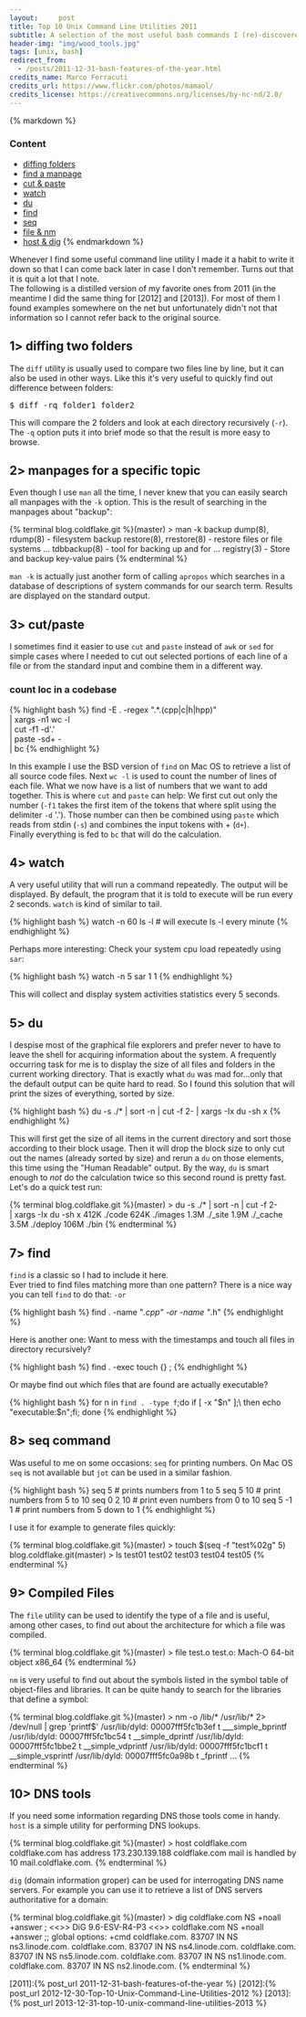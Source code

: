 ```yaml
---
layout:     post
title: Top 10 Unix Command Line Utilities 2011
subtitle: A selection of the most useful bash commands I (re)-discovered this year.
header-img: "img/wood_tools.jpg"
tags: [unix, bash]
redirect_from:
  - /posts/2011-12-31-bash-features-of-the-year.html
credits_name: Marco Ferracuti
credits_url: https://www.flickr.com/photos/mamaol/
credits_license: https://creativecommons.org/licenses/by-nc-nd/2.0/
---
```


<div class="table-of-contents">

{% markdown %}
### Content

* [diffing folders](#diffing-two-folders)
* [find a manpage](#manpages-for-a-specific-topic)
* [cut & paste](#cutpaste)
* [watch](#watch)
* [du](#du)
* [find](#find)
* [seq](#seq-command)
* [file & nm](#compiled-files)
* [host & dig](#dns-tools)
{% endmarkdown %}

</div>

Whenever I find some useful command line utility I made it a habit to write it down so that I can
come back later in case I don't remember. Turns out that it is quit a lot that I note.  
The following is a distilled version of my favorite ones from 2011 (in the meantime I did the same
thing for [2012] and [2013]). For most of them I found examples somewhere on the net but
unfortunately didn't not that information so I cannot refer back to the original source.

## 1> diffing two folders

The `diff` utility is usually used to compare two files line by line, but it can also be used in
other ways. Like this it's very useful to quickly find out difference between folders:

<pre class="terminal">
$ diff -rq folder1 folder2
</pre>

This will compare the 2 folders and look at each directory recursively (`-r`). The `-q` option puts
it into brief mode so that the result is more easy to browse.

## 2> manpages for a specific topic

Even though I use `man` all the time, I never knew that you can easily search all manpages with the
`-k` option. This is the result of searching in the manpages about "backup":

{% terminal blog.coldflake.git %}(master) > man -k backup
dump(8), rdump(8)        - filesystem backup
restore(8), rrestore(8)  - restore files or file systems ...
tdbbackup(8)             - tool for backing up and for ...
registry(3)              - Store and backup key-value pairs
{% endterminal %}

`man -k` is actually just another form of calling `apropos` which searches in a database of
descriptions of system commands for our search term. Results are displayed on the standard output.

## 3> cut/paste

I sometimes find it easier to use `cut` and `paste` instead of `awk` or `sed` for simple cases where
I needed to cut out selected portions of each line of a file or from the standard input and combine
them in a different way.

### count loc in a codebase

{% highlight bash %}
find -E . -regex ".*\.(cpp|c|h|hpp)" \
  | xargs -n1 wc -l \
  | cut -f1 -d'.' \
  | paste -sd+ - \
  | bc
{% endhighlight %}

In this example I use the BSD version of `find` on Mac OS to retrieve a list of all source code
files. Next `wc -l` is used to count the number of lines of each file. What we now have is a list of
numbers that we want to add together. This is where `cut` and `paste` can help: We first cut out
only the number (`-f1` takes the first item of the tokens that where split using the delimiter `-d`
'.'). Those number can then be combined using `paste` which reads from stdin (`-s`) and combines the
input tokens with + (`d+`).  
Finally everything is fed to `bc` that will do the calculation.

## 4> watch

A very useful utility that will run a command repeatedly. The output will be displayed. By default,
the program that it is told to execute will be run every 2 seconds. `watch` is kind of similar to
tail.

{% highlight bash %}
watch -n 60 ls -l # will execute ls -l every minute
{% endhighlight %}

Perhaps more interesting: Check your system cpu load repeatedly using `sar`:

{% highlight bash %}
watch -n 5 sar 1 1
{% endhighlight %}

This will collect and display system activities statistics every 5 seconds.

## 5> du

I despise most of the graphical file explorers and prefer never to have to leave the shell for
acquiring information about the system. A frequently occurring task for me is to display the size of
all files and folders in the current working directory. That is exactly what `du` was mad for...only
that the default output can be quite hard to read. So I found this solution that will print the
sizes of everything, sorted by size.

{% highlight bash %}
du -s ./* | sort -n | cut -f 2- | xargs -Ix du -sh x
{% endhighlight %}

This will first get the size of all items in the current directory and sort those according to their
block usage. Then it will drop the block size to only cut out the names (already sorted by size) and
rerun a `du` on those elements, this time using the "Human Readable" output. By the way, `du` is
smart enough to *not* do the calculation twice so this second round is pretty fast.  
Let's do a quick test run:

{% terminal blog.coldflake.git %}(master) > du -s ./* | sort -n | cut -f 2- \
  | xargs -Ix du -sh x
412K	./code
624K	./images
1.3M	./_site
1.9M	./_cache
3.5M	./deploy
106M	./bin
{% endterminal %}


## 7> find

`find` is a classic so I had to include it here.  
Ever tried to find files matching more than one pattern? There is a nice way you can tell `find` to do that: `-or`

{% highlight bash %}
find . -name "*.cpp" -or -name "*.h"
{% endhighlight %}

Here is another one: Want to mess with the timestamps and touch all files in directory recursively?

{% highlight bash %}
find . -exec touch {} \;
{% endhighlight %}

Or maybe find out which files that are found are actually executable?

{% highlight bash %}
for n in `find . -type f`;do if [ -x "$n" ];\
	then echo "executable:$n";fi; done
{% endhighlight %}

## 8> seq command

Was useful to me on some occasions:  `seq` for printing numbers. On Mac OS `seq` is not available
but `jot` can be used in a similar fashion.

{% highlight bash %}
seq 5       # prints numbers from 1 to 5
seq 5 10    # print numbers from 5 to 10
seq 0 2 10  # print even numbers from 0 to 10
seq 5 -1 1  # print numbers from 5 down to 1
{% endhighlight %}

I use it for example to generate files quickly:

{% terminal blog.coldflake.git %}(master) > touch $(seq -f "test%02g" 5)
<span class="prompt">blog.coldflake.git</span>(master) > ls
test01  test02  test03  test04  test05
{% endterminal %}

## 9> Compiled Files

The `file` utility can be used to identify the type of a file and is useful, among other cases, to
find out about the architecture for which a file was compiled.

{% terminal blog.coldflake.git %}(master) > file test.o
test.o: Mach-O 64-bit object x86_64
{% endterminal %}

`nm` is very useful to find out about the symbols listed in the symbol table of object-files and
libraries. It can be quite handy to search for the libraries that define a symbol:

{% terminal blog.coldflake.git %}(master) > nm -o /lib/* /usr/lib/* 2> /dev/null | grep 'printf$'
/usr/lib/dyld: 00007fff5fc1b3ef t ___simple_bprintf
/usr/lib/dyld: 00007fff5fc1bc54 t __simple_dprintf
/usr/lib/dyld: 00007fff5fc1bbe2 t __simple_vdprintf
/usr/lib/dyld: 00007fff5fc1bcf1 t __simple_vsprintf
/usr/lib/dyld: 00007fff5fc0a98b t _fprintf
...
{% endterminal %}


## 10> DNS tools

If you need some information regarding DNS those tools come in handy. `host` is a simple utility for performing DNS lookups. 

{% terminal blog.coldflake.git %}(master) > host coldflake.com
coldflake.com has address 173.230.139.188
coldflake.com mail is handled by 10 mail.coldflake.com.
{% endterminal %}

`dig` (domain information groper) can be used for interrogating DNS name servers. For example you
can use it to retrieve a list of DNS servers authoritative for a domain:

{% terminal blog.coldflake.git %}(master) > dig coldflake.com NS +noall +answer
; <<>> DiG 9.6-ESV-R4-P3 <<>> coldflake.com NS +noall +answer
;; global options: +cmd
coldflake.com.		83707	IN	NS	ns3.linode.com.
coldflake.com.		83707	IN	NS	ns4.linode.com.
coldflake.com.		83707	IN	NS	ns5.linode.com.
coldflake.com.		83707	IN	NS	ns1.linode.com.
coldflake.com.		83707	IN	NS	ns2.linode.com.
{% endterminal %}


[2011]:{% post_url 2011-12-31-bash-features-of-the-year %}
[2012]:{% post_url 2012-12-30-Top-10-Unix-Command-Line-Utilities-2012 %}
[2013]:{% post_url 2013-12-31-top-10-unix-command-line-utilities-2013 %}
